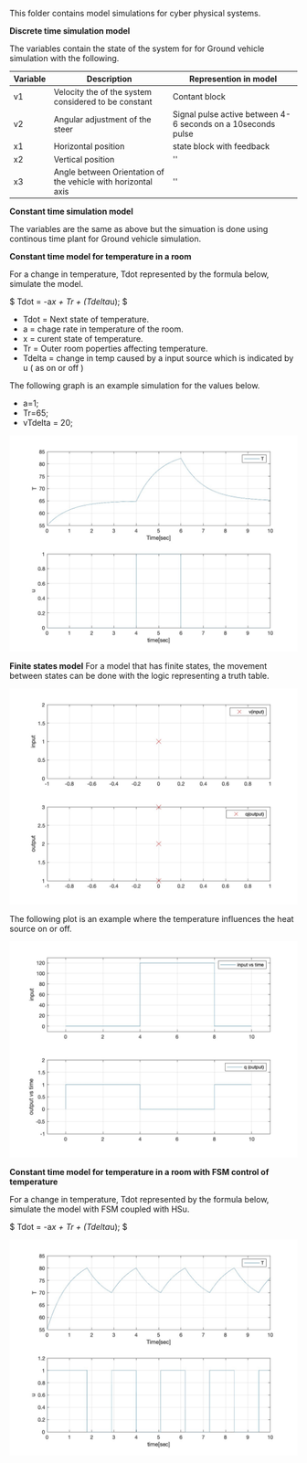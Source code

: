 This folder contains model simulations for cyber physical systems. 

**Discrete time simulation model**

The variables contain the state of the system for for Ground vehicle simulation with the following. 

|Variable|Description|Represention in model|
|-|-|-|
|v1|Velocity the of the system considered to be constant|Contant block|
|v2|Angular adjustment of the steer|Signal pulse active between 4-6 seconds on a 10seconds pulse|
|x1|Horizontal position|state block with feedback|
|x2|Vertical position|''|
|x3|Angle between Orientation of the vehicle with horizontal axis|''|

**Constant time simulation model**

The variables are the same as above but the simuation is done using continous time plant for Ground vehicle simulation.

**Constant time model for temperature in a room**

For a change in temperature, Tdot represented by the formula below, simulate the model. 

$ Tdot = -a*x + Tr + (Tdelta*u); $

- Tdot = Next state of temperature. 
- a = chage rate in temperature of the room.
- x = curent state of temperature. 
- Tr = Outer room poperties affecting temperature.
- Tdelta = change in temp caused by a input source which is indicated by u ( as on or off )

The following graph is an example simulation for the values below. 
- a=1;
- Tr=65;
- vTdelta = 20;

![alt text](ContinousTime-RoomTemperature/Output.jpg "Room temperature movement ")

**Finite states model**
For a model that has finite states, the movement between states can be done with the logic representing a truth table. 

![alt text](./FiniteStates/StateJump.jpg "Finite states movement.")

The following plot is an example where the temperature influences the heat source on or off. 

![alt text](./FSM-RoomTemperature/RoomTemperature.jpg "Finite states movement - Room temperature")

**Constant time model for temperature in a room with FSM control of temperature**

For a change in temperature, Tdot represented by the formula below, simulate the model with FSM coupled with HSu.

$ Tdot = -a*x + Tr + (Tdelta*u); $

![alt text](./FSM-Limit-RoomTemperature/Temp-Limit-Source-FSM.jpg "Finite states movement - Room temperature with source on/off.")
